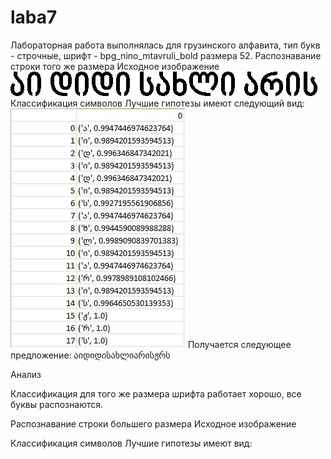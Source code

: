 # laba7
Лабораторная работа выполнялась для грузинского алфавита, тип букв - строчные, шрифт - bpg_nino_mtavruli_bold размера 52.
Распознавание строки того же размера
Исходное изображение
![](./images/sentence_black.bmp)
Классификация символов
Лучшие гипотезы имеют следующий вид:
![](./images/nor.jpg)
Получается следующее предложение:
აიდიდისახლიარისჟრს

Анализ

Классификация для того же размера шрифта работает хорошо, все буквы распознаются.

Распознавание строки большего размера
Исходное изображение
 

Классификация символов
Лучшие гипотезы имеют вид:
